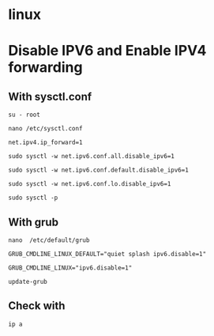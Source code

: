 # linux

# Disable IPV6 and Enable IPV4 forwarding
## With sysctl.conf
`su - root`

`nano /etc/sysctl.conf`

`net.ipv4.ip_forward=1`

`sudo sysctl -w net.ipv6.conf.all.disable_ipv6=1`

`sudo sysctl -w net.ipv6.conf.default.disable_ipv6=1`

`sudo sysctl -w net.ipv6.conf.lo.disable_ipv6=1`

`sudo sysctl -p`

## With grub
`nano  /etc/default/grub`

`GRUB_CMDLINE_LINUX_DEFAULT="quiet splash ipv6.disable=1"`

`GRUB_CMDLINE_LINUX="ipv6.disable=1"`

`update-grub`

## Check with
```ip a```



